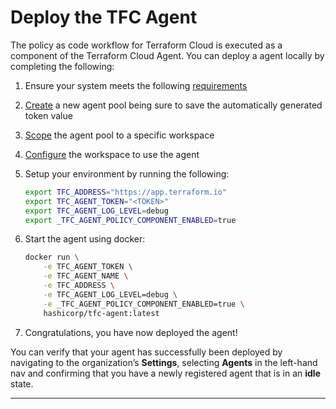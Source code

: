 # Deploy the TFC Agent
The policy as code workflow for Terraform Cloud is executed as a component of the Terraform Cloud Agent. You can deploy a agent locally by completing the following:

1. Ensure your system meets the following [requirements](https://www.terraform.io/cloud-docs/agents/requirements)
1. [Create](https://www.terraform.io/cloud-docs/agents/agent-pools#create-an-agent-pool) a new agent pool being sure to save the automatically generated token value
1. [Scope](https://www.terraform.io/cloud-docs/agents/agent-pools#scope-an-agent-pool-to-specific-workspaces) the agent pool to a specific workspace
1. [Configure](https://www.terraform.io/cloud-docs/agents/agent-pools#configure-workspaces-to-use-the-agent) the workspace to use the agent
1. Setup your environment by running the following:

    ```bash
    export TFC_ADDRESS="https://app.terraform.io"
    export TFC_AGENT_TOKEN="<TOKEN>"
    export TFC_AGENT_LOG_LEVEL=debug
    export _TFC_AGENT_POLICY_COMPONENT_ENABLED=true
    ```
2. Start the agent using docker:

    ```bash
    docker run \
        -e TFC_AGENT_TOKEN \
        -e TFC_AGENT_NAME \
        -e TFC_ADDRESS \
        -e TFC_AGENT_LOG_LEVEL=debug \
        -e _TFC_AGENT_POLICY_COMPONENT_ENABLED=true \
        hashicorp/tfc-agent:latest
    ```

3. Congratulations, you have now deployed the agent!

You can verify that your agent has successfully been deployed by navigating to the organization’s **Settings**, selecting **Agents** in the left-hand nav and confirming that you have a newly registered agent that is in an **idle** state.

---